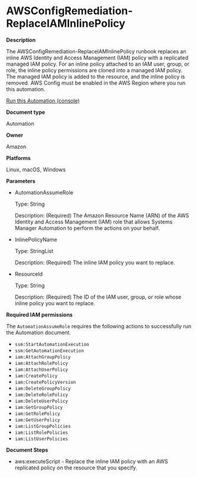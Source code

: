 # AWSConfigRemediation\-ReplaceIAMInlinePolicy<a name="automation-aws-replace-iam-policy"></a>

**Description**

The AWSConfigRemediation\-ReplaceIAMInlinePolicy runbook replaces an inline AWS Identity and Access Management \(IAM\) policy with a replicated managed IAM policy\. For an inline policy attached to an IAM user, group, or role, the inline policy permissions are cloned into a managed IAM policy\. The managed IAM policy is added to the resource, and the inline policy is removed\. AWS Config must be enabled in the AWS Region where you run this automation\.

[Run this Automation \(console\)](https://console.aws.amazon.com/systems-manager/automation/execute/AWSConfigRemediation-ReplaceIAMInlinePolicy)

**Document type**

Automation

**Owner**

Amazon

**Platforms**

Linux, macOS, Windows

**Parameters**
+ AutomationAssumeRole

  Type: String

  Description: \(Required\) The Amazon Resource Name \(ARN\) of the AWS Identity and Access Management \(IAM\) role that allows Systems Manager Automation to perform the actions on your behalf\.
+ InlinePolicyName

  Type: StringList

  Description: \(Required\) The inline IAM policy you want to replace\.
+ ResourceId

  Type: String

  Description: \(Required\) The ID of the IAM user, group, or role whose inline policy you want to replace\.

**Required IAM permissions**

The `AutomationAssumeRole` requires the following actions to successfully run the Automation document\.
+ `ssm:StartAutomationExecution`
+ `ssm:GetAutomationExecution`
+ `iam:AttachGroupPolicy`
+ `iam:AttachRolePolicy`
+ `iam:AttachUserPolicy`
+ `iam:CreatePolicy`
+ `iam:CreatePolicyVersion`
+ `iam:DeleteGroupPolicy`
+ `iam:DeleteRolePolicy`
+ `iam:DeleteUserPolicy`
+ `iam:GetGroupPolicy`
+ `iam:GetRolePolicy`
+ `iam:GetUserPolicy`
+ `iam:ListGroupPolicies`
+ `iam:ListRolePolicies`
+ `iam:ListUserPolicies`

**Document Steps**
+ aws:executeScript \- Replace the inline IAM policy with an AWS replicated policy on the resource that you specify\.